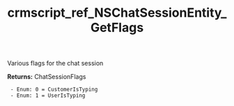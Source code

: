 ﻿---
title: crmscript_ref_NSChatSessionEntity_GetFlags
description: ChatSessionFlags NSChatSessionEntity.GetFlags()
intellisense: NSChatSessionEntity.GetFlags
keywords: NSChatSessionEntity, GetFlags
so.topic: reference
---

Various flags for the chat session

**Returns:** ChatSessionFlags

     - Enum: 0 = CustomerIsTyping 
     - Enum: 1 = UserIsTyping 

